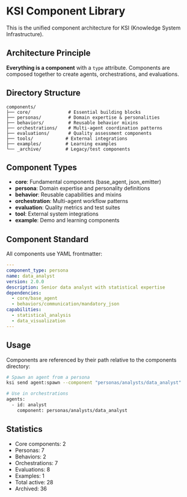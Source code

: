 # KSI Component Library

This is the unified component architecture for KSI (Knowledge System Infrastructure).

## Architecture Principle

**Everything is a component** with a `type` attribute. Components are composed together to create agents, orchestrations, and evaluations.

## Directory Structure

```
components/
├── core/              # Essential building blocks
├── personas/          # Domain expertise & personalities  
├── behaviors/         # Reusable behavior mixins
├── orchestrations/    # Multi-agent coordination patterns
├── evaluations/       # Quality assessment components
├── tools/            # External integrations
├── examples/         # Learning examples
└── _archive/         # Legacy/test components
```

## Component Types

- **core**: Fundamental components (base_agent, json_emitter)
- **persona**: Domain expertise and personality definitions
- **behavior**: Reusable capabilities and mixins
- **orchestration**: Multi-agent workflow patterns
- **evaluation**: Quality metrics and test suites
- **tool**: External system integrations
- **example**: Demo and learning components

## Component Standard

All components use YAML frontmatter:

```yaml
---
component_type: persona
name: data_analyst
version: 2.0.0
description: Senior data analyst with statistical expertise
dependencies:
  - core/base_agent
  - behaviors/communication/mandatory_json
capabilities:
  - statistical_analysis
  - data_visualization
---
```

## Usage

Components are referenced by their path relative to the components directory:

```bash
# Spawn an agent from a persona
ksi send agent:spawn --component "personas/analysts/data_analyst"

# Use in orchestrations
agents:
  - id: analyst
    component: personas/analysts/data_analyst
```

## Statistics

- Core components:        2
- Personas:        7
- Behaviors:        2
- Orchestrations:        7
- Evaluations:        8
- Examples:        1
- Total active:       28
- Archived:       36

